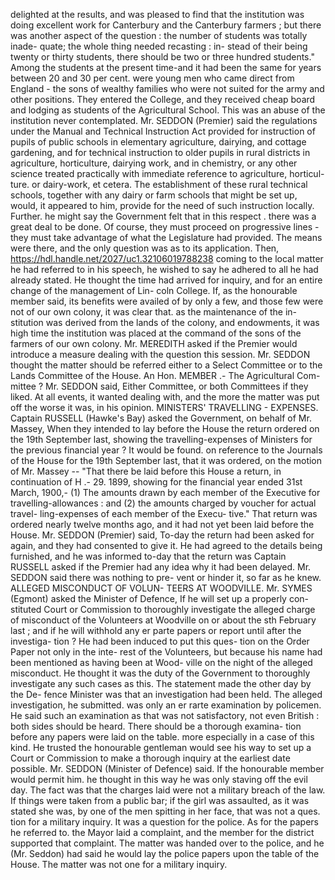 delighted at the results, and was pleased to find that the institution was doing excellent work for Canterbury and the Canterbury farmers ; but there was another aspect of the question : the number of students was totally inade- quate; the whole thing needed recasting : in- stead of their being twenty or thirty students, there should be two or three hundred students." Among the students at the present time-and it had been the same for years between 20 and 30 per cent. were young men who came direct from England - the sons of wealthy families who were not suited for the army and other positions. They entered the College, and they received cheap board and lodging as students of the Agricultural School. This was an abuse of the institution never contemplated. Mr. SEDDON (Premier) said the regulations under the Manual and Technical Instruction Act provided for instruction of pupils of public schools in elementary agriculture, dairying, and cottage gardening, and for technical instruction to older pupils in rural districts in agriculture, horticulture, dairying work, and in chemistry, or any other science treated practically with immediate reference to agriculture, horticul- ture. or dairy-work, et cetera. The establishment of these rural technical schools, together with any dairy or farm schools that might be set up, would, it appeared to him, provide for the need of such instruction locally. Further. he might say the Government felt that in this respect . there was a great deal to be done. Of course, they must proceed on progressive lines - they must take advantage of what the Legislature had provided. The means were there, and the only question was as to its application. Then, https://hdl.handle.net/2027/uc1.32106019788238 coming to the local matter he had referred to in his speech, he wished to say he adhered to all he had already stated. He thought the time had arrived for inquiry, and for an entire change of the management of Lin- coln College. If, as the honourable member said, its benefits were availed of by only a few, and those few were not of our own colony, it was clear that. as the maintenance of the in- stitution was derived from the lands of the colony, and endowments, it was high time the institution was placed at the command of the sons of the farmers of our own colony. Mr. MEREDITH asked if the Premier would introduce a measure dealing with the question this session. Mr. SEDDON thought the matter should be referred either to a Select Committee or to the Lands Committee of the House. An Hon. MEMBER .- The Agricultural Com- mittee ? Mr. SEDDON said, Either Committee, or both Committees if they liked. At all events, it wanted dealing with, and the more the matter was put off the worse it was, in his opinion. MINISTERS' TRAVELLING - EXPENSES. Captain RUSSELL (Hawke's Bay) asked the Government, on behalf of Mr. Massey, When they intended to lay before the House the return ordered on the 19th September last, showing the travelling-expenses of Ministers for the previous financial year ? It would be found. on reference to the Journals of the House for the 19th September last, that it was ordered, on the motion of Mr. Massey -- "That there be laid before this House a return, in continuation of H .- 29. 1899, showing for the financial year ended 31st March, 1900,- (1) The amounts drawn by each member of the Executive for travelling-allowances : and (2) the amounts charged by voucher for actual travel- ling-expenses of each member of the Execu- tive." That return was ordered nearly twelve months ago, and it had not yet been laid before the House. Mr. SEDDON (Premier) said, To-day the return had been asked for again, and they had consented to give it. He had agreed to the details being furnished, and he was informed to-day that the return was Captain RUSSELL asked if the Premier had any idea why it had been delayed. Mr. SEDDON said there was nothing to pre- vent or hinder it, so far as he knew. ALLEGED MISCONDUCT OF VOLUN- TEERS AT WOODVILLE. Mr. SYMES (Egmont) asked the Minister of Defence, If he will set up a properly con- stituted Court or Commission to thoroughly investigate the alleged charge of misconduct of the Volunteers at Woodville on or about the sth February last ; and if he will withhold any er parte papers or report until after the investiga- tion ? He had been induced to put this ques- tion on the Order Paper not only in the inte- rest of the Volunteers, but because his name had been mentioned as having been at Wood- ville on the night of the alleged misconduct. He thought it was the duty of the Government to thoroughly investigate any such cases as this. The statement made the other day by the De- fence Minister was that an investigation had been held. The alleged investigation, he submitted. was only an er rarte examination by policemen. He said such an examination as that was not satisfactory, not even British : both sides should be heard. There should be a thorough examina- tion before any papers were laid on the table. more especially in a case of this kind. He trusted the honourable gentleman would see his way to set up a Court or Commission to make a thorough inquiry at the earliest date possible. Mr. SEDDON (Minister of Defence) said. If the honourable member would permit him. he thought in this way he was only staving off the evil day. The fact was that the charges laid were not a military breach of the law. If things were taken from a public bar; if the girl was assaulted, as it was stated she was, by one of the men spitting in her face, that was not a ques. tion for a military inquiry. It was a question for the police. As for the papers he referred to. the Mayor laid a complaint, and the member for the district supported that complaint. The matter was handed over to the police, and he (Mr. Seddon) had said he would lay the police papers upon the table of the House. The matter was not one for a military inquiry. 